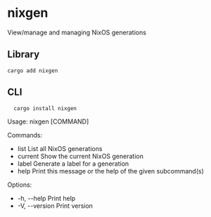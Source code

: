 # nixgen
View/manage and managing NixOS generations

## Library
```shell
cargo add nixgen
```

## CLI
```
  cargo install nixgen
```

Usage: nixgen [COMMAND]

Commands:
- list     List all NixOS generations
- current  Show the current NixOS generation
- label    Generate a label for a generation
- help     Print this message or the help of the given subcommand(s)

Options:
- -h, --help     Print help
- -V, --version  Print version
